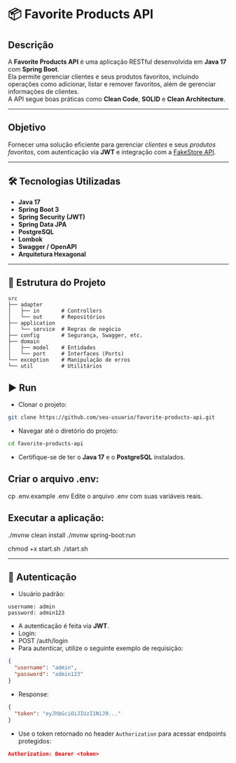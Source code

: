 # 📦 Favorite Products API

## Descrição
A **Favorite Products API** é uma aplicação RESTful desenvolvida em **Java 17** com **Spring Boot**.  
Ela permite gerenciar clientes e seus produtos favoritos, incluindo operações como adicionar, listar e remover favoritos, além de gerenciar informações de clientes.  
A API segue boas práticas como **Clean Code**, **SOLID** e **Clean Architecture**.

---

## Objetivo
Fornecer uma solução eficiente para gerenciar *clientes* e seus *produtos favoritos*, com autenticação via **JWT** e integração com a [FakeStore API](https://fakestoreapi.com/).

---

## 🛠 Tecnologias Utilizadas

- **Java 17**
- **Spring Boot 3**
- **Spring Security (JWT)**
- **Spring Data JPA**
- **PostgreSQL**
- **Lombok**
- **Swagger / OpenAPI**
- **Arquitetura Hexagonal**

---

## 📁 Estrutura do Projeto

```plaintext
src
├── adapter
│   ├── in       # Controllers
│   └── out      # Repositórios
├── application
│   └── service  # Regras de negócio
├── config       # Segurança, Swagger, etc.
├── domain
│   ├── model    # Entidades
│   └── port     # Interfaces (Ports)
└── exception    # Manipulação de erros
└── util         # Utilitários
```

## ► Run
- Clonar o projeto:

```bash
git clone https://github.com/seu-usuario/favorite-products-api.git
```
- Navegar até o diretório do projeto:
```bash
cd favorite-products-api
```
- Certifique-se de ter o **Java 17** e o **PostgreSQL** instalados.

## Criar o arquivo .env:

cp .env.example .env
Edite o arquivo .env com suas variáveis reais.

## Executar a aplicação:
./mvnw clean install
./mvnw spring-boot:run

chmod +x start.sh
./start.sh
<hr>    </hr>

## 🔐 Autenticação
- Usuário padrão:
```plaintext
username: admin
password: admin123
```
- A autenticação é feita via **JWT**.
- Login:
- POST /auth/login
- Para autenticar, utilize o seguinte exemplo de requisição:
```json
{
  "username": "admin",
  "password": "admin123"
}
```
- Response:
```json
{
  "token": "eyJhbGciOiJIUzI1NiJ9..."
}
```

- Use o token retornado no header `Authorization` para acessar endpoints protegidos:
```json
Authorization: Bearer <token>
```


